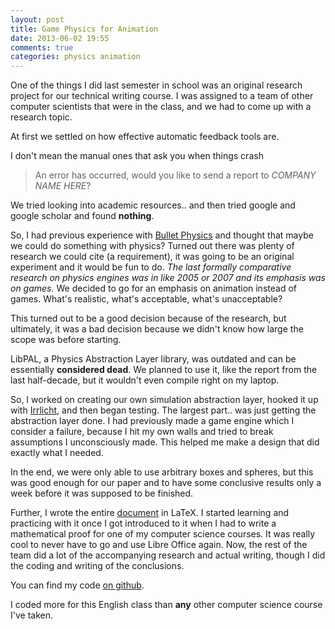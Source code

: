 ```yaml
---
layout: post
title: Game Physics for Animation
date: 2013-06-02 19:55
comments: true
categories: physics animation
---
```


One of the things I did last semester in school was an original research project for our technical writing course. I was assigned to a team of other computer scientists that were in the class, and we had to come up with a research topic.

<!--more-->

At first we settled on how effective automatic feedback tools are.

I don't mean the manual ones that ask you when things crash

> An error has occurred, would you like to send a report to *COMPANY NAME HERE*?

We tried looking into academic resources.. and then tried google and google scholar and found **nothing**.

So, I had previous experience with [Bullet Physics](http://bulletphysics.org/wordpress/)
and thought that maybe we could do something with physics? 
Turned out there was plenty of research we could cite (a requirement), it was going to be an original experiment and it would be fun to do.
*The last formally comparative research on physics engines was in like 2005 or 2007 and its emphasis was on games.*
We decided to go for an emphasis on animation instead of games. What's realistic, what's acceptable, what's unacceptable?

This turned out to be a good decision because of the research, but ultimately, it was a bad decision because we didn't know how large the scope was before starting.

LibPAL, a Physics Abstraction Layer library, was outdated and can be essentially **considered dead**. We planned to use it, like the report from the last half-decade, but it wouldn't even compile right on my laptop. 

So, I worked on creating our own simulation abstraction layer, hooked it up with [Irrlicht](http://irrlicht.sourceforge.net/), and then began testing. The largest part.. was just getting the abstraction layer done. I had previously made a game engine which I consider a failure, because I hit my own walls and tried to break assumptions I unconsciously made. This helped me make a design that did exactly what I needed.

In the end, we were only able to use arbitrary boxes and spheres, but this was good enough for our paper and to have some conclusive results only a week before it was supposed to be finished.

Further, I wrote the entire [document](/images/physics.pdf) in LaTeX. I started learning and practicing with it once I got introduced to it when I had to write a mathematical proof for one of my computer science courses. It was really cool to never have to go and use Libre Office again. Now, the rest of the team did a lot of the accompanying research and actual writing, though I did the coding and writing of the conclusions.

You can find my code [on github](https://github.com/kloplop321/physics-tests).

I coded more for this English class than **any** other computer science course I've taken.
